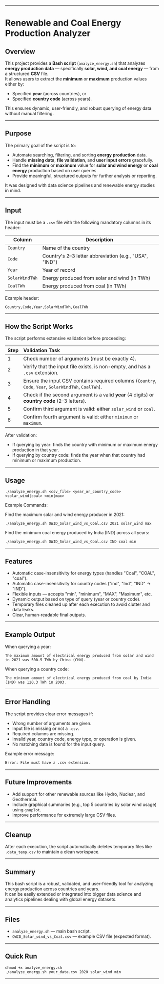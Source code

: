
---

# Renewable and Coal Energy Production Analyzer

## Overview

This project provides a **Bash script** (`analyze_energy.sh`) that analyzes **energy production data** — specifically **solar, wind, and coal energy** — from a structured **CSV** file.  
It allows users to extract the **minimum** or **maximum** production values either by:
- Specified **year** (across countries), or
- Specified **country code** (across years).

This ensures dynamic, user-friendly, and robust querying of energy data without manual filtering.

---

## Purpose

The primary goal of the script is to:
- Automate searching, filtering, and sorting **energy production** data.
- Handle **missing data**, **file validation**, and **user input errors** gracefully.
- Find the **minimum** or **maximum** value for **solar and wind energy** or **coal energy** production based on user queries.
- Provide meaningful, structured outputs for further analysis or reporting.

It was designed with data science pipelines and renewable energy studies in mind.

---

## Input

The input must be a `.csv` file with the following mandatory columns in its header:

| Column        | Description                                    |
| -------------- | ------------------------------------------------ |
| `Country`     | Name of the country                            |
| `Code`        | Country's 2–3 letter abbreviation (e.g., "USA", "IND") |
| `Year`        | Year of record                                 |
| `SolarWindTWh`| Energy produced from solar and wind (in TWh)   |
| `CoalTWh`     | Energy produced from coal (in TWh)             |

Example header:
```
Country,Code,Year,SolarWindTWh,CoalTWh
```

---

## How the Script Works

The script performs extensive validation before proceeding:

| Step | Validation Task |
| :-- | :-- |
| 1 | Check number of arguments (must be exactly 4). |
| 2 | Verify that the input file exists, is non-empty, and has a `.csv` extension. |
| 3 | Ensure the input CSV contains required columns (`Country`, `Code`, `Year`, `SolarWindTWh`, `CoalTWh`). |
| 4 | Check if the second argument is a valid **year** (4 digits) or **country code** (2–3 letters). |
| 5 | Confirm third argument is valid: either `solar_wind` or `coal`. |
| 6 | Confirm fourth argument is valid: either `minimum` or `maximum`. |

After validation:
- If querying by year: finds the country with minimum or maximum energy production in that year.
- If querying by country code: finds the year when that country had minimum or maximum production.

---

## Usage

```
./analyze_energy.sh <csv_file> <year_or_country_code> <solar_wind|coal> <min|max>
```

Example Commands:

Find the maximum solar and wind energy producer in 2021:
```
./analyze_energy.sh OWID_Solar_wind_vs_Coal.csv 2021 solar_wind max
```

Find the minimum coal energy produced by India (IND) across all years:
```
./analyze_energy.sh OWID_Solar_wind_vs_Coal.csv IND coal min
```

---

## Features

- Automatic case-insensitivity for energy types (handles "Coal", "COAL", "coal").
- Automatic case-insensitivity for country codes ("ind", "Ind", "IND" → "IND").
- Flexible inputs — accepts "min", "minimum", "MAX", "Maximum", etc.
- Dynamic output based on type of query (year or country code).
- Temporary files cleaned up after each execution to avoid clutter and data leaks.
- Clear, human-readable final outputs.

---

## Example Output

When querying a year:
```
The maximum amount of electrical energy produced from solar and wind in 2021 was 500.5 TWh by China (CHN).
```

When querying a country code:
```
The minimum amount of electrical energy produced from coal by India (IND) was 120.3 TWh in 2003.
```

---

## Error Handling

The script provides clear error messages if:
- Wrong number of arguments are given.
- Input file is missing or not a `.csv`.
- Required columns are missing.
- Invalid year, country code, energy type, or operation is given.
- No matching data is found for the input query.

Example error message:
```
Error: File must have a .csv extension.
```

---

## Future Improvements

- Add support for other renewable sources like Hydro, Nuclear, and Geothermal.
- Include graphical summaries (e.g., top 5 countries by solar wind usage) using `gnuplot`.
- Improve performance for extremely large CSV files.

---

## Cleanup

After each execution, the script automatically deletes temporary files like `.data_temp.csv` to maintain a clean workspace.

---

## Summary

This bash script is a robust, validated, and user-friendly tool for analyzing energy production across countries and years.  
It can be easily extended or integrated into bigger data science and analytics pipelines dealing with global energy datasets.

---

## Files

- `analyze_energy.sh` — main bash script.
- `OWID_Solar_wind_vs_Coal.csv` — example CSV file (expected format).

---

## Quick Run

```
chmod +x analyze_energy.sh
./analyze_energy.sh your_data.csv 2020 solar_wind min
```

---
